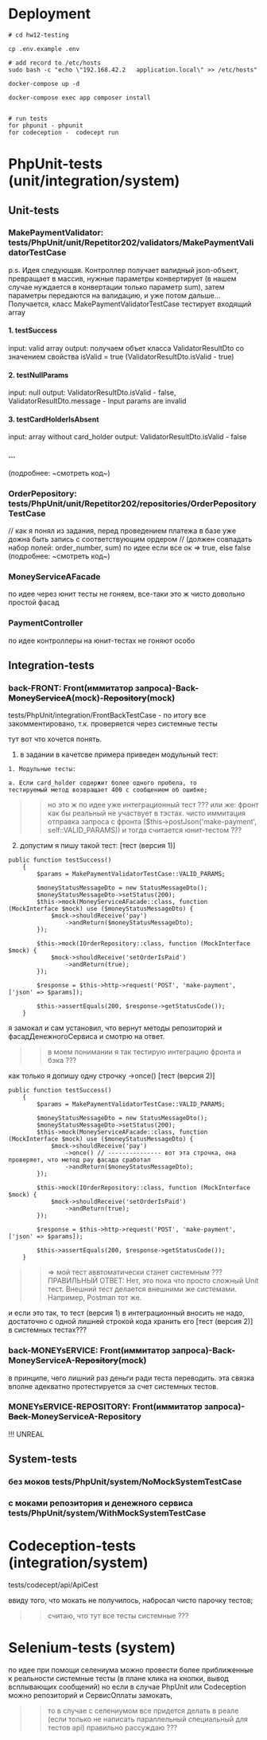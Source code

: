 # Deployment
```
# cd hw12-testing

cp .env.example .env

# add record to /etc/hosts
sudo bash -c "echo \"192.168.42.2   application.local\" >> /etc/hosts"

docker-compose up -d

docker-compose exec app composer install


# run tests
for phpunit - phpunit
for codeception -  codecept run
```

# PhpUnit-tests (unit/integration/system)
## Unit-tests

### MakePaymentValidator: tests/PhpUnit/unit/Repetitor202/validators/MakePaymentValidatorTestCase
p.s.
Идея следующая.
Контроллер получает валидный json-объект,
превращает в массив,
нужные параметры конвертирует (в нашем случае нуждается в конвертации только параметр sum),
затем параметры передаются на валидацию,
и уже потом дальше...
Получается, класс MakePaymentValidatorTestCase тестирует входящий array

#### 1. testSuccess
input: valid array
output: получаем объет класса ValidatorResultDto со значением свойства isValid = true
(ValidatorResultDto.isValid - true)

#### 2. testNullParams
input: null
output: ValidatorResultDto.isValid - false, ValidatorResultDto.message - Input params are invalid

#### 3. testCardHolderIsAbsent
input: array without card_holder
output: ValidatorResultDto.isValid - false

#### ...
(подробнее: ~смотреть код~)


### OrderPepository: tests/PhpUnit/unit/Repetitor202/repositories/OrderPepositoryTestCase
// как я понял из задания, перед проведением платежа в базе уже дожна быть запись с соответствующим ордером
// (должен совпадать набор полей: order_number, sum)
по идее если все ок => true, else false (подробнее: ~смотреть код~)

### MoneyServiceAFacade
по идее через юнит тесты не гоняем, все-таки это ж чисто довольно простой фасад

### PaymentController
по идее контроллеры на юнит-тестах не гоняют особо



## Integration-tests

### back-FRONT: Front(иммитатор запроса)-Back-~~MoneyServiceA~~(mock)-~~Repository~~(mock)
tests/PhpUnit/integration/FrontBackTestCase - по итогу все закомментировано, т.к. проверяется через системные тесты

тут вот что хочется понять.
1) в задании в качетсве примера приведен модульный тест:
```
1. Модульные тесты:

a. Если card_holder содержит более одного пробела, то
тестируемый метод возвращает 400 с сообщением об ошибке;
```
>>но это ж по идее уже интеграционный тест ???
или же:
фронт как бы реальный не участвует в тэстах. чисто иммитация отправка запроса с фронта ($this->postJson('make-payment', self::VALID_PARAMS))
и тогда считается юнит-тестом ???

2) допустим я пишу такой тест:
[тест (версия 1)]
```
public function testSuccess()
    {
        $params = MakePaymentValidatorTestCase::VALID_PARAMS;

        $moneyStatusMessageDto = new StatusMessageDto();
        $moneyStatusMessageDto->setStatus(200);
        $this->mock(MoneyServiceAFacade::class, function (MockInterface $mock) use ($moneyStatusMessageDto) {
            $mock->shouldReceive('pay')
                ->andReturn($moneyStatusMessageDto);
        });

        $this->mock(IOrderRepository::class, function (MockInterface $mock) {
            $mock->shouldReceive('setOrderIsPaid')
                ->andReturn(true);
        });

        $response = $this->http->request('POST', 'make-payment', ['json' => $params]);

        $this->assertEquals(200, $response->getStatusCode());
    }
```
я замокал и сам установил, что вернут методы репозиторий и фасадДенежногоСервиса и смотрю на ответ.
>>в моем понимании я так тестирую интеграцию фронта и бэка ???

как только я допишу одну строчку ->once()
[тест (версия 2)]
```
public function testSuccess()
    {
        $params = MakePaymentValidatorTestCase::VALID_PARAMS;

        $moneyStatusMessageDto = new StatusMessageDto();
        $moneyStatusMessageDto->setStatus(200);
        $this->mock(MoneyServiceAFacade::class, function (MockInterface $mock) use ($moneyStatusMessageDto) {
            $mock->shouldReceive('pay')
                ->once() // --------------- вот эта строчка, она проверяет, что метод pay фасада сработал
                ->andReturn($moneyStatusMessageDto);
        });

        $this->mock(IOrderRepository::class, function (MockInterface $mock) {
            $mock->shouldReceive('setOrderIsPaid')
                ->andReturn(true);
        });

        $response = $this->http->request('POST', 'make-payment', ['json' => $params]);

        $this->assertEquals(200, $response->getStatusCode());
    }
```
>>=> мой тест аввтоматически станет системным ???
ПРАВИЛЬНЫЙ ОТВЕТ:
>> Нет, это пока что просто сложный Unit тест.
Внешний тест делается внешними же системами. Например, Postman тот же.


и если это так, то тест (версия 1) в интеграционный вносить не надо, 
достаточно с одной лишней строкой кода хранить его [тест (версия 2)] в системных тестах???

### back-MONEYsERVICE: Front(иммитатор запроса)-Back-MoneyServiceA-~~Repository~~(mock)
в принципе, чего лишний раз деньги ради теста переводить. эта связка вполне адекватно протестируется
за счет системных тестов.

### MONEYsERVICE-REPOSITORY: Front(иммитатор запроса)-~~Back~~-MoneyServiceA-Repository
!!! UNREAL


## System-tests

### без моков tests/PhpUnit/system/NoMockSystemTestCase
### с моками репозитория и денежного сервиса tests/PhpUnit/system/WithMockSystemTestCase



# Codeception-tests (integration/system)
tests/codecept/api/ApiCest

ввиду того, что мокать не получилось, набросал чисто парочку тестов;
>> считаю, что тут все тесты системные ???


# Selenium-tests (system)
по идее при помощи селениума можно провести более приближенные к реальности системные тесты
(в плане клика на кнопки, вывод всплывающих сообщений)
но если в случае PhpUnit или Codeception можно репозиторий и СервисОплаты замокать, 
>>то в случае с селениумом все придется делать в реале (если только не написать параллельный специальный для тестов api)
правильно рассуждаю ???
